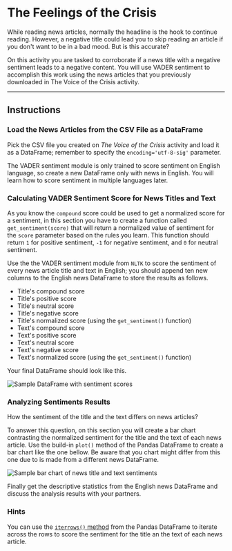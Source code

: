 # The Feelings of the Crisis

While reading news articles, normally the headline is the hook to continue reading. However, a negative title could lead you to skip reading an article if you don't want to be in a bad mood. But is this accurate?

On this activity you are tasked to corroborate if a news title with a negative sentiment leads to a negative content. You will use VADER sentiment to accomplish this work using the news articles that you previously downloaded in The Voice of the Crisis activity.

---

## Instructions

### Load the News Articles from the CSV File as a DataFrame

Pick the CSV file you created on _The Voice of the Crisis_ activity and load it as a DataFrame; remember to specify the `encoding='utf-8-sig'` parameter.

The VADER sentiment module is only trained to score sentiment on English language, so create a new DataFrame only with news in English. You will learn how to score sentiment in multiple languages later.

### Calculating VADER Sentiment Score for News Titles and Text

As you know the `compound` score could be used to get a normalized score for a sentiment, in this section you have to create a function called `get_sentiment(score)` that will return a normalized value of sentiment for the `score` parameter based on the rules you learn. This function should return `1` for positive sentiment, `-1` for negative sentiment, and `0` for neutral sentiment.

Use the the VADER sentiment module from `NLTK` to score the sentiment of every news article title and text in English; you should append ten new columns to the English news DataFrame to store the results as follows.

* Title's compound score
* Title's positive score
* Title's neutral score
* Title's negative score
* Title's normalized score (using the `get_sentiment()` function)
* Text's compound score
* Text's positive score
* Text's neutral score
* Text's negative score
* Text's normalized score (using the `get_sentiment()` function)

Your final DataFrame should look like this.

![Sample DataFrame with sentiment scores](Images/crisis_feelings_df.png)

### Analyzing Sentiments Results

How the sentiment of the title and the text differs on news articles?

To answer this question, on this section you will create a bar chart contrasting the normalized sentiment for the title and the text of each news article. Use the build-in `plot()` method of the Pandas DataFrame to create a bar chart like the one bellow. Be aware that you chart might differ from this one due to is made from a different news DataFrame.

![Sample bar chart of news title and text sentiments](Images/crisis_feelings_bar_chart.png)

Finally get the descriptive statistics from the English news DataFrame and discuss the analysis results with your partners.

### Hints

You can use the [`iterrows()` method](https://stackoverflow.com/a/16476974/4325668) from the Pandas DataFrame to iterate across the rows to score the sentiment for the title an the text of each news article.
